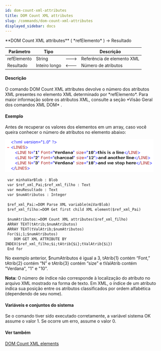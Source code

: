 ```yaml
---
id: dom-count-xml-attributes
title: DOM Count XML attributes
slug: /commands/dom-count-xml-attributes
displayed_sidebar: docs
---
```


<!--REF #_command_.DOM Count XML attributes.Syntax-->**DOM Count XML attributes** ( *refElemento* ) -> Resultado<!-- END REF-->
<!--REF #_command_.DOM Count XML attributes.Params-->
| Parâmetro | Tipo |  | Descrição |
| --- | --- | --- | --- |
| refElemento | String | &#x1F852; | Referência de elemento XML |
| Resultado | Inteiro longo | &#x1F850; | Número de atributos |

<!-- END REF-->

#### Descrição 

<!--REF #_command_.DOM Count XML attributes.Summary-->O comando DOM Count XML attributes devolve o número dos atributos XML presentes no elemento XML determinado por *refElemento*.<!-- END REF--> Para maior informação sobre os atributos XML, consulte a seção *Visão Geral dos comandos XML DOM* .

#### Exemplo 

Antes de recuperar os valores dos elementos em um array, caso você queira conhecer o número de atributos no elemento abaixo: 

![](../assets/en/commands/pict39728.EN.png)

```4d
 var minhaVarBlob : Blob
 var $ref_xml_Pai;$ref_xml_filho : Text
 var meuResultado : Text
 var $numAtributos : Integer
 
 $ref_xml_Pai:=DOM Parse XML variable(miVarBlob)
 $ref_xml_filho:=DOM Get first child XML element($ref_xml_Pai)
 
 $numAtributos:=DOM Count XML attributes($ref_xml_filho)
 ARRAY TEXT(tAtrib;$numAtributos)
 ARRAY TEXT(tValAtrib;$numAtributos)
 For($i;1;$numAtributos)
    DOM GET XML ATTRIBUTE BY INDEX($ref_xml_filho;$i;tAtrib{$i};tValAtrib{$i})
 End for
```

No exemplo anterior, $numAtributos é igual a 3, tAtrib{1} contém “Font,” tAtrib{2} contém “N” e tAtrib{3} contém “size” e tValAtrib contém "Verdana", "1" e "10".

**Nota:** O número de índice não corresponde à localização do atributo no arquivo XML mostrado na forma de texto. Em XML, o índice de um atributo indica sua posição entre os atributos classificados por ordem alfabética (dependendo de seu nome).

#### Variáveis e conjuntos do sistema 

Se o comando tiver sido executado corretamente, a variável sistema OK assume o valor 1\. Se ocorre um erro, assume o valor 0.

#### Ver também 

[DOM Count XML elements](dom-count-xml-elements.md)  